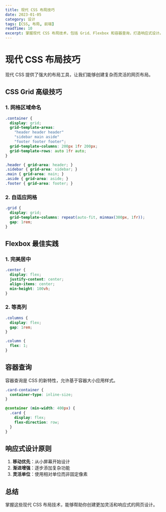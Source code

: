 ```yaml
---
title: 现代 CSS 布局技巧
date: 2023-01-05
category: 设计
tags: [CSS, 布局, 前端]
readTime: 10
excerpt: 掌握现代 CSS 布局技术，包括 Grid、Flexbox 和容器查询，打造响应式设计。
---
```


# 现代 CSS 布局技巧

现代 CSS 提供了强大的布局工具，让我们能够创建复杂而灵活的网页布局。

## CSS Grid 高级技巧

### 1. 网格区域命名
```css
.container {
  display: grid;
  grid-template-areas: 
    "header header header"
    "sidebar main aside"
    "footer footer footer";
  grid-template-columns: 200px 1fr 200px;
  grid-template-rows: auto 1fr auto;
}

.header { grid-area: header; }
.sidebar { grid-area: sidebar; }
.main { grid-area: main; }
.aside { grid-area: aside; }
.footer { grid-area: footer; }
```

### 2. 自适应网格
```css
.grid {
  display: grid;
  grid-template-columns: repeat(auto-fit, minmax(300px, 1fr));
  gap: 1rem;
}
```

## Flexbox 最佳实践

### 1. 完美居中
```css
.center {
  display: flex;
  justify-content: center;
  align-items: center;
  min-height: 100vh;
}
```

### 2. 等高列
```css
.columns {
  display: flex;
  gap: 1rem;
}

.column {
  flex: 1;
}
```

## 容器查询

容器查询是 CSS 的新特性，允许基于容器大小应用样式。

```css
.card-container {
  container-type: inline-size;
}

@container (min-width: 400px) {
  .card {
    display: flex;
    flex-direction: row;
  }
}
```

## 响应式设计原则

1. **移动优先**：从小屏幕开始设计
2. **渐进增强**：逐步添加复杂功能
3. **灵活单位**：使用相对单位而非固定像素

## 总结

掌握这些现代 CSS 布局技术，能够帮助你创建更加灵活和响应式的网页设计。